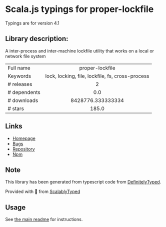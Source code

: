 
# Scala.js typings for proper-lockfile

Typings are for version 4.1

## Library description:
A inter-process and inter-machine lockfile utility that works on a local or network file system

|                    |                 |
| ------------------ | :-------------: |
| Full name          | proper-lockfile |
| Keywords           | lock, locking, file, lockfile, fs, cross-process |
| # releases         | 2 |
| # dependents       | 0.0 |
| # downloads        | 8428776.333333334 |
| # stars            | 185.0 |

## Links
- [Homepage](https://github.com/moxystudio/node-proper-lockfile)
- [Bugs](https://github.com/moxystudio/node-proper-lockfile/issues)
- [Repository](https://github.com/moxystudio/node-proper-lockfile)
- [Npm](https://www.npmjs.com/package/proper-lockfile)
    


## Note
This library has been generated from typescript code from [DefinitelyTyped](https://definitelytyped.org).

Provided with :purple_heart: from [ScalablyTyped](https://github.com/oyvindberg/ScalablyTyped)

## Usage
See [the main readme](../../readme.md) for instructions.


